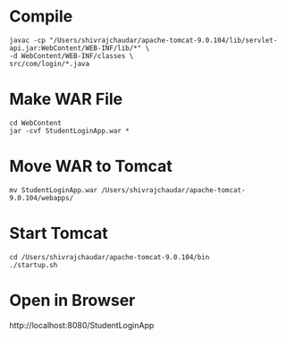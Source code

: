 
# Compile
```
javac -cp "/Users/shivrajchaudar/apache-tomcat-9.0.104/lib/servlet-api.jar:WebContent/WEB-INF/lib/*" \
-d WebContent/WEB-INF/classes \
src/com/login/*.java
```
# Make WAR File
```
cd WebContent
jar -cvf StudentLoginApp.war *
```
# Move WAR to Tomcat
```
mv StudentLoginApp.war /Users/shivrajchaudar/apache-tomcat-9.0.104/webapps/
```
# Start Tomcat
```
cd /Users/shivrajchaudar/apache-tomcat-9.0.104/bin
./startup.sh
```
# Open in Browser
http://localhost:8080/StudentLoginApp